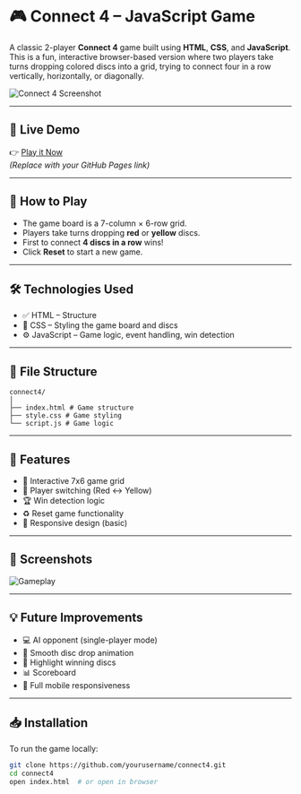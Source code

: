 # 🎮 Connect 4 – JavaScript Game

A classic 2-player **Connect 4** game built using **HTML**, **CSS**, and **JavaScript**. This is a fun, interactive browser-based version where two players take turns dropping colored discs into a grid, trying to connect four in a row vertically, horizontally, or diagonally.

![Connect 4 Screenshot](https://user-images.githubusercontent.com/your-github-image-link.png) <!-- Replace with actual screenshot -->

---

## 🚀 Live Demo

👉 [Play it Now](https://yourusername.github.io/connect4/)  
*(Replace with your GitHub Pages link)*

---

## 🧠 How to Play

- The game board is a 7-column × 6-row grid.
- Players take turns dropping **red** or **yellow** discs.
- First to connect **4 discs in a row** wins!
- Click **Reset** to start a new game.

---

## 🛠️ Technologies Used

- ✅ HTML – Structure
- 🎨 CSS – Styling the game board and discs
- ⚙️ JavaScript – Game logic, event handling, win detection

---

## 📁 File Structure
```
connect4/
│
├── index.html # Game structure
├── style.css # Game styling
└── script.js # Game logic
```

---

## 🧩 Features

- 🎯 Interactive 7x6 game grid
- 🔁 Player switching (Red ↔ Yellow)
- 🏆 Win detection logic
- ♻️ Reset game functionality
- 📱 Responsive design (basic)

---

## 📸 Screenshots

<!-- Add screenshots here -->
![Gameplay](https://user-images.githubusercontent.com/your-github-image-link.png)

---

## 💡 Future Improvements

- 💻 AI opponent (single-player mode)
- 🎨 Smooth disc drop animation
- 🏅 Highlight winning discs
- 📊 Scoreboard
- 📱 Full mobile responsiveness

---

## 📥 Installation

To run the game locally:

```bash
git clone https://github.com/yourusername/connect4.git
cd connect4
open index.html  # or open in browser


